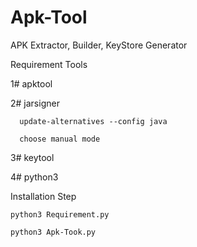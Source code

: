 # Apk-Tool

APK Extractor, Builder, KeyStore Generator

Requirement Tools

  1# apktool
  
  2# jarsigner
    
      update-alternatives --config java
      
      choose manual mode
  
  3# keytool
  
  4# python3
  
 Installation Step
 
    python3 Requirement.py
    
    python3 Apk-Took.py
